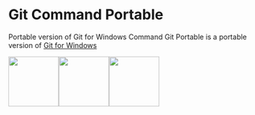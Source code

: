 # Git Command Portable
Portable version of Git for Windows Command
Git Portable is a portable version of [Git for Windows](https://git-scm.com/)

<img width="100" src=""><img width="100" src=""><img width="100" src="">
